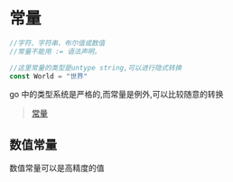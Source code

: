 # 常量

```go
//字符、字符串、布尔值或数值
//常量不能用 := 语法声明。

//这里常量的类型是untype string,可以进行隐式转换
const World = "世界"
```

go 中的类型系统是严格的,而常量是例外,可以比较随意的转换

> [常量](https://yangzhe.me/2018/12/16/golang-instants/)

## 数值常量

数值常量可以是高精度的值
